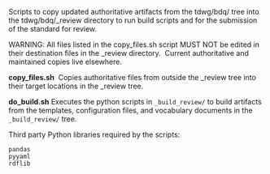 Scripts to copy updated authoritative artifacts from the tdwg/bdq/ tree into the tdwg/bdq/_review directory to run build scripts and for the submission of the standard for review.

WARNING: All files listed in the copy_files.sh script MUST NOT be edited in their destination files in the _review directory.  Current authoritative and maintained copies live elsewhere.

**copy_files.sh**  Copies authoritative files from outside the _review tree into their target locations in the _review tree.

**do_build.sh** Executes the python scripts in `_build_review/` to build artifacts from the templates, configuration files, and vocabulary documents in the `_build_review/` tree.

Third party Python libraries required by the scripts:
```
pandas
pyyaml
rdflib
```